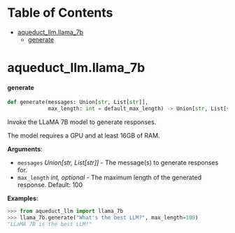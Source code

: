 # Table of Contents

* [aqueduct\_llm.llama\_7b](#aqueduct_llm.llama_7b)
  * [generate](#aqueduct_llm.llama_7b.generate)

<a id="aqueduct_llm.llama_7b"></a>

# aqueduct\_llm.llama\_7b

<a id="aqueduct_llm.llama_7b.generate"></a>

#### generate

```python
def generate(messages: Union[str, List[str]],
             max_length: int = default_max_length) -> Union[str, List[str]]
```

Invoke the LLaMA 7B model to generate responses.

The model requires a GPU and at least 16GB of RAM.

**Arguments**:

- `messages` _Union[str, List[str]]_ - The message(s) to generate responses for.
- `max_length` _int, optional_ - The maximum length of the generated response. Default: 100
  

**Examples**:

  ```python
  >>> from aqueduct_llm import llama_7b
  >>> llama_7b.generate("What's the best LLM?", max_length=100)
  "LLaMA 7B is the best LLM!"
  ```

